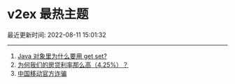# v2ex 最热主题

最近更新时间: 2022-08-11 15:01:32

--- 
1. [Java 对象里为什么要用 get set?](https://www.v2ex.com/t/872064) 
2. [为何我们的房贷利率那么高（4.25%）？](https://www.v2ex.com/t/872081) 
3. [中国移动官方诈骗](https://www.v2ex.com/t/872095) 
